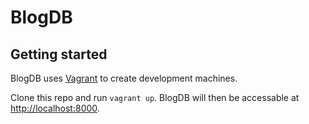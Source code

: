 # BlogDB


## Getting started

BlogDB uses [Vagrant](https://www.vagrantup.com/) to create development machines.

Clone this repo and run `vagrant up`.  BlogDB will then be accessable at [http://localhost:8000](http://localhost:8000).


